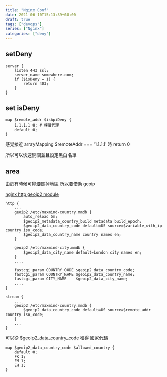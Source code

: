 ```yaml
---
title: "Nginx Conf"
date: 2021-06-10T15:13:39+08:00
draft: true
tags: ["devops"]
series: ["Nginx"]
categories: ["deny"]
---
```


## setDeny

```
server {
    listen 443 ssl;
    server_name somewhere.com;
    if ($isDeny = 1) {
        return 403;
    }
}

```

## set isDeny

```
map $remote_addr $isApiDeny {
    1.1.1.1 0; # 模擬代理
    default 0;
}
```

感覺接近 arrayMapping
$remoteAddr === '1.1.1.1' 時 return 0

所以可以快速開關並且設定黑白名單

## area

由於有時候可能要關掉地區
所以要借助 geoip

[nginx http geoip2 module](https://github.com/leev/ngx_http_geoip2_module)

```
http {
    ...
    geoip2 /etc/maxmind-country.mmdb {
        auto_reload 5m;
        $geoip2_metadata_country_build metadata build_epoch;
        $geoip2_data_country_code default=US source=$variable_with_ip country iso_code;
        $geoip2_data_country_name country names en;
    }

    geoip2 /etc/maxmind-city.mmdb {
        $geoip2_data_city_name default=London city names en;
    }
    ....

    fastcgi_param COUNTRY_CODE $geoip2_data_country_code;
    fastcgi_param COUNTRY_NAME $geoip2_data_country_name;
    fastcgi_param CITY_NAME    $geoip2_data_city_name;
    ....
}

stream {
    ...
    geoip2 /etc/maxmind-country.mmdb {
        $geoip2_data_country_code default=US source=$remote_addr country iso_code;
    }
    ...
}
```

可以從 $geoip2_data_country_code 獲得 國家代碼

```
map $geoip2_data_country_code $allowed_country {
    default 0;
    FK 1;
    FM 1;
    EH 1;
}
```